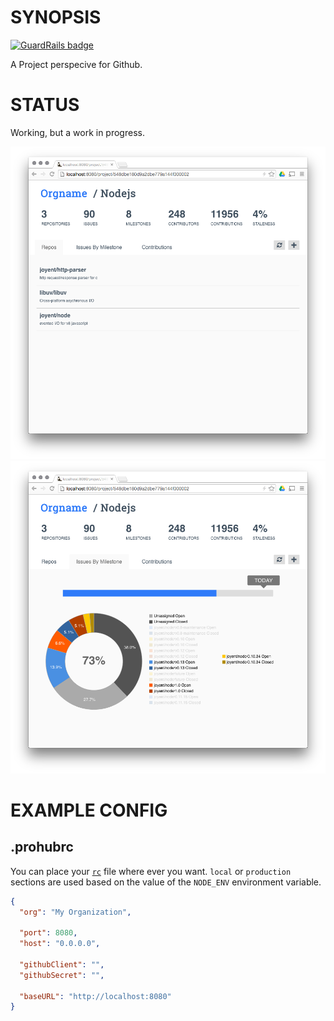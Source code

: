 # SYNOPSIS

[![GuardRails badge](https://badges.production.guardrails.io/moul/prohub.svg)](https://www.guardrails.io)

A Project perspecive for Github.

# STATUS
Working, but a work in progress.

![screenshot](/docs/screenshot1.png)
![screenshot](/docs/screenshot2.png)

# EXAMPLE CONFIG

## .prohubrc
You can place your [`rc`](github.com/dominictarr/rc) file where ever you want.
`local` or `production` sections are used based on the value of the `NODE_ENV`
environment variable.

```json
{
  "org": "My Organization",

  "port": 8080,
  "host": "0.0.0.0",

  "githubClient": "",
  "githubSecret": "",

  "baseURL": "http://localhost:8080"
}
```

